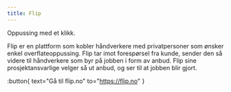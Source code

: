 ```yaml
---
title: Flip
---
```

Oppussing med et klikk.

Flip er en plattform som kobler håndverkere med privatpersoner som ønsker enkel overflateoppussing. Flip tar imot forespørsel fra kunde, sender den så videre til håndverkere som byr på jobben i form av anbud. Flip sine prosjektansvarlige velger så ut anbud, og ser til at jobben blir gjort.

:button{
  text="Gå til flip.no"
  to="https://flip.no"
}
